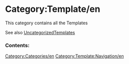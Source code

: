 # Category:Template/en
This category contains all the Templates

See also [UncategorizedTemplates](Special:UncategorizedTemplates.md)

### Contents:

[Category:Categories/en](Category:Categories/en.md) [Category:Template:Navigation/en](Category:Template:Navigation/en.md)
